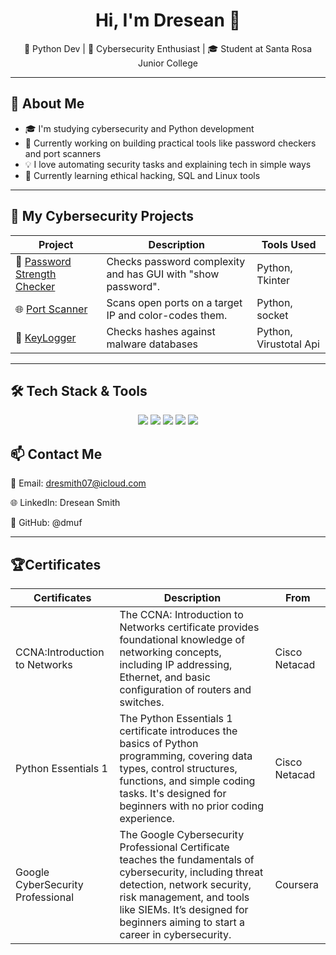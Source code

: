 <h1 align="center">Hi, I'm Dresean 👋</h1>
<p align="center">
  🐍 Python Dev | 🔐 Cybersecurity Enthusiast | 🎓 Student at Santa Rosa Junior College
</p>

---

## 🧠 About Me

- 🎓 I'm studying cybersecurity and Python development
- 🔭 Currently working on building practical tools like password checkers and port scanners
- 💡 I love automating security tasks and explaining tech in simple ways
- 🌱 Currently learning ethical hacking, SQL and Linux tools

---

## 💼 My Cybersecurity Projects

| Project | Description | Tools Used |
|--------|-------------|------------|
| 🔐 [Password Strength Checker](https://github.com/dmuf/Password-Strength-Checker) | Checks password complexity and has GUI with "show password". | Python, Tkinter |
| 🌐 [Port Scanner](https://github.com/dmuf/Port-Scanner) | Scans open ports on a target IP and color-codes them. | Python, socket |
| 🧠 [KeyLogger](https://github.com/dmuf/KeyLogger) | Checks hashes against malware databases | Python, Virustotal Api |

---

## 🛠️ Tech Stack & Tools

<p align="center">
  <img src="https://img.shields.io/badge/Python-3670A0?style=for-the-badge&logo=python&logoColor=white"/>
  <img src="https://img.shields.io/badge/Linux-FCC624?style=for-the-badge&logo=linux&logoColor=black"/>
  <img src="https://img.shields.io/badge/GitHub-181717?style=for-the-badge&logo=github&logoColor=white"/>
  <img src="https://img.shields.io/badge/Nmap-000000?style=for-the-badge&logo=nmap&logoColor=white"/>
  <img src="https://img.shields.io/badge/Wireshark-1679A7?style=for-the-badge&logo=wireshark&logoColor=white"/>
</p>

## 📫 Contact Me
📧 Email: dresmith07@icloud.com

🌐 LinkedIn: Dresean Smith

🐙 GitHub: @dmuf

---

## 🏆Certificates
| Certificates| Description | From |
|--------|-------------|------------|
|  CCNA:Introduction to Networks |The CCNA: Introduction to Networks certificate provides foundational knowledge of networking concepts, including IP addressing, Ethernet, and basic configuration of routers and switches. |Cisco Netacad |
|  Python Essentials 1 | The Python Essentials 1 certificate introduces the basics of Python programming, covering data types, control structures, functions, and simple coding tasks. It's designed for beginners with no prior coding experience.|Cisco Netacad |
| Google CyberSecurity Professional |The Google Cybersecurity Professional Certificate teaches the fundamentals of cybersecurity, including threat detection, network security, risk management, and tools like SIEMs. It’s designed for beginners aiming to start a career in cybersecurity. | Coursera |


